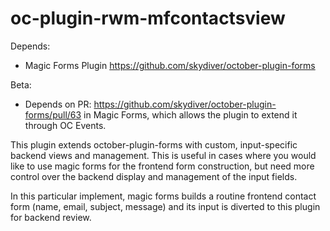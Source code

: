 # oc-plugin-rwm-mfcontactsview

Depends: 
- Magic Forms Plugin https://github.com/skydiver/october-plugin-forms

Beta: 
- Depends on PR: https://github.com/skydiver/october-plugin-forms/pull/63 in Magic Forms, which allows the plugin to extend it through OC Events.

This plugin extends october-plugin-forms with custom, input-specific backend views and management. 
This is useful in cases where you would like to use magic forms for the frontend form construction, but need more control over the backend display and management of the input fields. 

In this particular implement, magic forms builds a routine frontend contact form (name, email, subject, message) and its input is diverted to this plugin for backend review. 
